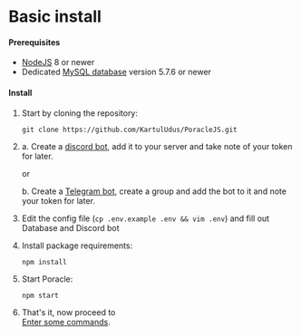 # Basic install

#### Prerequisites

* [NodeJS](https://nodejs.org/en/) 8 or newer
* Dedicated [MySQL database](mysql.md) version 5.7.6 or newer


#### Install


1. Start by cloning the repository:  
   ```
   git clone https://github.com/KartulUdus/PoracleJS.git
   ```

2.  
    a. Create a [discord bot](discordbot.md), add it to your server and take note of your token for later.  
    
    or  
   
    b. Create a [Telegram bot](telegrambot.md), create a group and add the bot to it and note your token for later.



3. Edit the config file (`cp .env.example .env && vim .env`) and fill out Database and Discord bot
    
    
4. Install package requirements:
    ```
    npm install
    ```
5. Start Poracle:

    ```
    npm start
    ```

7. That's it, now proceed to  
[Enter some commands](commands).
        
